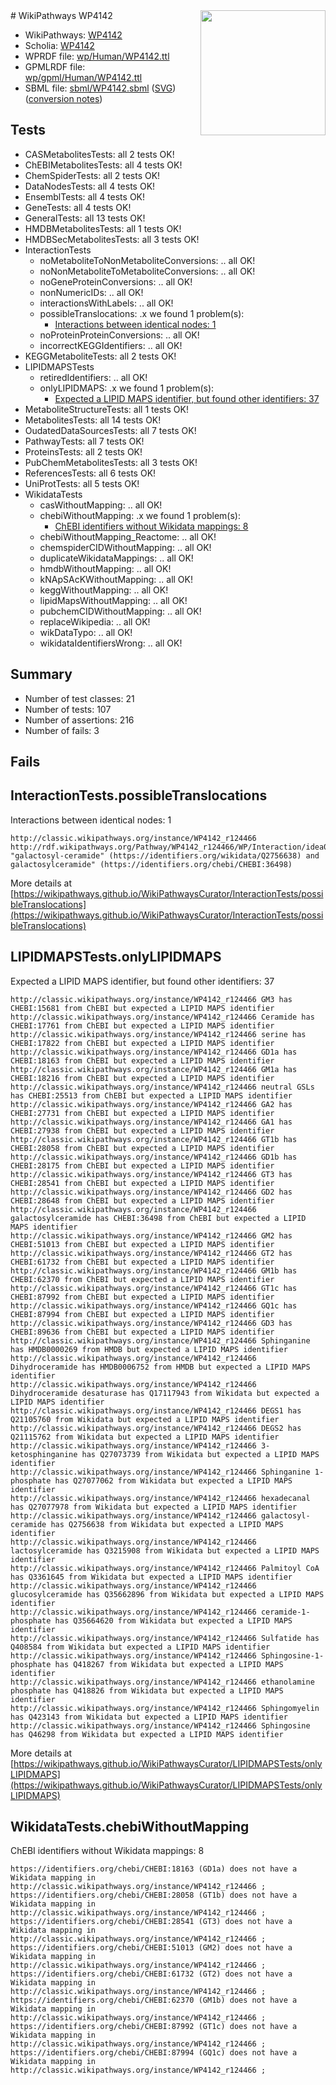 <img style="float: right; width: 200px" src="../logo.png" />
# WikiPathways WP4142

* WikiPathways: [WP4142](https://identifiers.org/wikipathways:WP4142)
* Scholia: [WP4142](https://scholia.toolforge.org/wikipathways/WP4142)
* WPRDF file: [wp/Human/WP4142.ttl](../wp/Human/WP4142.ttl)
* GPMLRDF file: [wp/gpml/Human/WP4142.ttl](../wp/gpml/Human/WP4142.ttl)
* SBML file: [sbml/WP4142.sbml](../sbml/WP4142.sbml) ([SVG](../sbml/WP4142.svg)) ([conversion notes](../sbml/WP4142.txt))

## Tests
* CASMetabolitesTests: all 2 tests OK!
* ChEBIMetabolitesTests: all 4 tests OK!
* ChemSpiderTests: all 2 tests OK!
* DataNodesTests: all 4 tests OK!
* EnsemblTests: all 4 tests OK!
* GeneTests: all 4 tests OK!
* GeneralTests: all 13 tests OK!
* HMDBMetabolitesTests: all 1 tests OK!
* HMDBSecMetabolitesTests: all 3 tests OK!
* InteractionTests
    * noMetaboliteToNonMetaboliteConversions: .. all OK!
    * noNonMetaboliteToMetaboliteConversions: .. all OK!
    * noGeneProteinConversions: .. all OK!
    * nonNumericIDs: .. all OK!
    * interactionsWithLabels: .. all OK!
    * possibleTranslocations: .x we found 1 problem(s):
        * [Interactions between identical nodes: 1](#1c118206)
    * noProteinProteinConversions: .. all OK!
    * incorrectKEGGIdentifiers: .. all OK!
* KEGGMetaboliteTests: all 2 tests OK!
* LIPIDMAPSTests
    * retiredIdentifiers: .. all OK!
    * onlyLIPIDMAPS: .x we found 1 problem(s):
        * [Expected a LIPID MAPS identifier, but found other identifiers: 37](#d0bfb6bd)
* MetaboliteStructureTests: all 1 tests OK!
* MetabolitesTests: all 14 tests OK!
* OudatedDataSourcesTests: all 7 tests OK!
* PathwayTests: all 7 tests OK!
* ProteinsTests: all 2 tests OK!
* PubChemMetabolitesTests: all 3 tests OK!
* ReferencesTests: all 6 tests OK!
* UniProtTests: all 5 tests OK!
* WikidataTests
    * casWithoutMapping: .. all OK!
    * chebiWithoutMapping: .x we found 1 problem(s):
        * [ChEBI identifiers without Wikidata mappings: 8](#a8d554d4)
    * chebiWithoutMapping_Reactome: .. all OK!
    * chemspiderCIDWithoutMapping: .. all OK!
    * duplicateWikidataMappings: .. all OK!
    * hmdbWithoutMapping: .. all OK!
    * kNApSAcKWithoutMapping: .. all OK!
    * keggWithoutMapping: .. all OK!
    * lipidMapsWithoutMapping: .. all OK!
    * pubchemCIDWithoutMapping: .. all OK!
    * replaceWikipedia: .. all OK!
    * wikDataTypo: .. all OK!
    * wikidataIdentifiersWrong: .. all OK!


## Summary

* Number of test classes: 21
* Number of tests: 107
* Number of assertions: 216
* Number of fails: 3

## Fails

<a name="1c118206" />

## InteractionTests.possibleTranslocations

Interactions between identical nodes: 1
```
http://classic.wikipathways.org/instance/WP4142_r124466 http://rdf.wikipathways.org/Pathway/WP4142_r124466/WP/Interaction/idea071e50 "galactosyl-ceramide" (https://identifiers.org/wikidata/Q2756638) and 
galactosylceramide" (https://identifiers.org/chebi/CHEBI:36498)
```

More details at [https://wikipathways.github.io/WikiPathwaysCurator/InteractionTests/possibleTranslocations](https://wikipathways.github.io/WikiPathwaysCurator/InteractionTests/possibleTranslocations)

<a name="d0bfb6bd" />

## LIPIDMAPSTests.onlyLIPIDMAPS

Expected a LIPID MAPS identifier, but found other identifiers: 37
```
http://classic.wikipathways.org/instance/WP4142_r124466 GM3 has CHEBI:15681 from ChEBI but expected a LIPID MAPS identifier
http://classic.wikipathways.org/instance/WP4142_r124466 Ceramide has CHEBI:17761 from ChEBI but expected a LIPID MAPS identifier
http://classic.wikipathways.org/instance/WP4142_r124466 serine has CHEBI:17822 from ChEBI but expected a LIPID MAPS identifier
http://classic.wikipathways.org/instance/WP4142_r124466 GD1a has CHEBI:18163 from ChEBI but expected a LIPID MAPS identifier
http://classic.wikipathways.org/instance/WP4142_r124466 GM1a has CHEBI:18216 from ChEBI but expected a LIPID MAPS identifier
http://classic.wikipathways.org/instance/WP4142_r124466 neutral GSLs has CHEBI:25513 from ChEBI but expected a LIPID MAPS identifier
http://classic.wikipathways.org/instance/WP4142_r124466 GA2 has CHEBI:27731 from ChEBI but expected a LIPID MAPS identifier
http://classic.wikipathways.org/instance/WP4142_r124466 GA1 has CHEBI:27938 from ChEBI but expected a LIPID MAPS identifier
http://classic.wikipathways.org/instance/WP4142_r124466 GT1b has CHEBI:28058 from ChEBI but expected a LIPID MAPS identifier
http://classic.wikipathways.org/instance/WP4142_r124466 GD1b has CHEBI:28175 from ChEBI but expected a LIPID MAPS identifier
http://classic.wikipathways.org/instance/WP4142_r124466 GT3 has CHEBI:28541 from ChEBI but expected a LIPID MAPS identifier
http://classic.wikipathways.org/instance/WP4142_r124466 GD2 has CHEBI:28648 from ChEBI but expected a LIPID MAPS identifier
http://classic.wikipathways.org/instance/WP4142_r124466 galactosylceramide has CHEBI:36498 from ChEBI but expected a LIPID MAPS identifier
http://classic.wikipathways.org/instance/WP4142_r124466 GM2 has CHEBI:51013 from ChEBI but expected a LIPID MAPS identifier
http://classic.wikipathways.org/instance/WP4142_r124466 GT2 has CHEBI:61732 from ChEBI but expected a LIPID MAPS identifier
http://classic.wikipathways.org/instance/WP4142_r124466 GM1b has CHEBI:62370 from ChEBI but expected a LIPID MAPS identifier
http://classic.wikipathways.org/instance/WP4142_r124466 GT1c has CHEBI:87992 from ChEBI but expected a LIPID MAPS identifier
http://classic.wikipathways.org/instance/WP4142_r124466 GQ1c has CHEBI:87994 from ChEBI but expected a LIPID MAPS identifier
http://classic.wikipathways.org/instance/WP4142_r124466 GD3 has CHEBI:89636 from ChEBI but expected a LIPID MAPS identifier
http://classic.wikipathways.org/instance/WP4142_r124466 Sphinganine has HMDB0000269 from HMDB but expected a LIPID MAPS identifier
http://classic.wikipathways.org/instance/WP4142_r124466 Dihydroceramide has HMDB0006752 from HMDB but expected a LIPID MAPS identifier
http://classic.wikipathways.org/instance/WP4142_r124466 Dihydroceramide desaturase has Q17117943 from Wikidata but expected a LIPID MAPS identifier
http://classic.wikipathways.org/instance/WP4142_r124466 DEGS1 has Q21105760 from Wikidata but expected a LIPID MAPS identifier
http://classic.wikipathways.org/instance/WP4142_r124466 DEGS2 has Q21115762 from Wikidata but expected a LIPID MAPS identifier
http://classic.wikipathways.org/instance/WP4142_r124466 3-ketosphinganine has Q27073739 from Wikidata but expected a LIPID MAPS identifier
http://classic.wikipathways.org/instance/WP4142_r124466 Sphinganine 1-phosphate has Q27077062 from Wikidata but expected a LIPID MAPS identifier
http://classic.wikipathways.org/instance/WP4142_r124466 hexadecanal has Q27077978 from Wikidata but expected a LIPID MAPS identifier
http://classic.wikipathways.org/instance/WP4142_r124466 galactosyl-ceramide has Q2756638 from Wikidata but expected a LIPID MAPS identifier
http://classic.wikipathways.org/instance/WP4142_r124466 lactosylceramide has Q3215908 from Wikidata but expected a LIPID MAPS identifier
http://classic.wikipathways.org/instance/WP4142_r124466 Palmitoyl CoA has Q3361645 from Wikidata but expected a LIPID MAPS identifier
http://classic.wikipathways.org/instance/WP4142_r124466 glucosylceramide has Q35662896 from Wikidata but expected a LIPID MAPS identifier
http://classic.wikipathways.org/instance/WP4142_r124466 ceramide-1-phosphate has Q35664620 from Wikidata but expected a LIPID MAPS identifier
http://classic.wikipathways.org/instance/WP4142_r124466 Sulfatide has Q408584 from Wikidata but expected a LIPID MAPS identifier
http://classic.wikipathways.org/instance/WP4142_r124466 Sphingosine-1-phosphate has Q418267 from Wikidata but expected a LIPID MAPS identifier
http://classic.wikipathways.org/instance/WP4142_r124466 ethanolamine phosphate has Q418826 from Wikidata but expected a LIPID MAPS identifier
http://classic.wikipathways.org/instance/WP4142_r124466 Sphingomyelin has Q423143 from Wikidata but expected a LIPID MAPS identifier
http://classic.wikipathways.org/instance/WP4142_r124466 Sphingosine has Q46298 from Wikidata but expected a LIPID MAPS identifier
```

More details at [https://wikipathways.github.io/WikiPathwaysCurator/LIPIDMAPSTests/onlyLIPIDMAPS](https://wikipathways.github.io/WikiPathwaysCurator/LIPIDMAPSTests/onlyLIPIDMAPS)

<a name="a8d554d4" />

## WikidataTests.chebiWithoutMapping

ChEBI identifiers without Wikidata mappings: 8
```
https://identifiers.org/chebi/CHEBI:18163 (GD1a) does not have a Wikidata mapping in http://classic.wikipathways.org/instance/WP4142_r124466 ; 
https://identifiers.org/chebi/CHEBI:28058 (GT1b) does not have a Wikidata mapping in http://classic.wikipathways.org/instance/WP4142_r124466 ; 
https://identifiers.org/chebi/CHEBI:28541 (GT3) does not have a Wikidata mapping in http://classic.wikipathways.org/instance/WP4142_r124466 ; 
https://identifiers.org/chebi/CHEBI:51013 (GM2) does not have a Wikidata mapping in http://classic.wikipathways.org/instance/WP4142_r124466 ; 
https://identifiers.org/chebi/CHEBI:61732 (GT2) does not have a Wikidata mapping in http://classic.wikipathways.org/instance/WP4142_r124466 ; 
https://identifiers.org/chebi/CHEBI:62370 (GM1b) does not have a Wikidata mapping in http://classic.wikipathways.org/instance/WP4142_r124466 ; 
https://identifiers.org/chebi/CHEBI:87992 (GT1c) does not have a Wikidata mapping in http://classic.wikipathways.org/instance/WP4142_r124466 ; 
https://identifiers.org/chebi/CHEBI:87994 (GQ1c) does not have a Wikidata mapping in http://classic.wikipathways.org/instance/WP4142_r124466 ; 
```

